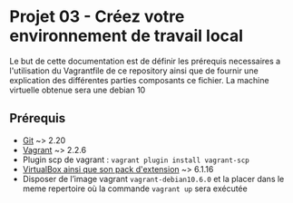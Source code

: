 # Projet 03 - Créez votre environnement de travail local

Le but de cette documentation est de définir les prérequis necessaires a l'utilisation du Vagrantfile de ce repository ainsi que de fournir une explication des différentes parties composants ce fichier.
La machine virtuelle obtenue sera une debian 10

## Prérequis

- [Git](https://git-scm.com/book/fr/v2/D%C3%A9marrage-rapide-Installation-de-Git) ~> 2.20
- [Vagrant](https://www.vagrantup.com/docs/installation) ~> 2.2.6
- Plugin scp de vagrant : `vagrant plugin install vagrant-scp` 
- [VirtualBox ainsi que son pack d'extension](https://www.virtualbox.org/wiki/Downloads) ~> 6.1.16
- Disposer de l’image vagrant `vagrant-debian10.6.0` et la placer dans le meme repertoire où la commande `vagrant up` sera exécutée 

